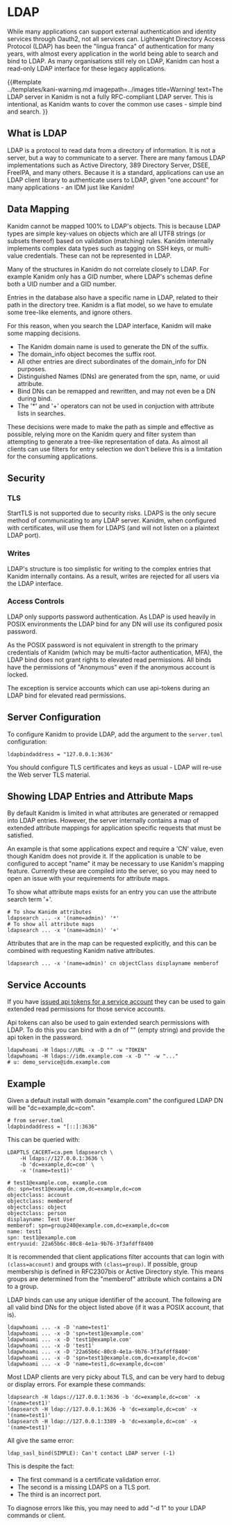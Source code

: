 # LDAP

While many applications can support external authentication and identity services through
Oauth2, not all services can.
Lightweight Directory Access Protocol (LDAP) has been the "lingua franca" of
authentication for many years, with almost every application in the world being
able to search and bind to LDAP. As many organisations still rely on LDAP, Kanidm
can host a read-only LDAP interface for these legacy applications.

{{#template  
    ../templates/kani-warning.md
    imagepath=../images
    title=Warning!
    text=The LDAP server in Kanidm is not a fully RFC-compliant LDAP server. This is intentional, as Kanidm wants to cover the common use cases - simple bind and search.
}}


## What is LDAP

LDAP is a protocol to read data from a directory of information. It is not
a server, but a way to communicate to a server. There are many famous LDAP
implementations such as Active Directory, 389 Directory Server, DSEE,
FreeIPA, and many others. Because it is a standard, applications can use
an LDAP client library to authenticate users to LDAP, given "one account" for
many applications - an IDM just like Kanidm!

## Data Mapping

Kanidm cannot be mapped 100% to LDAP's objects. This is because LDAP
types are simple key-values on objects which are all UTF8 strings (or subsets
thereof) based on validation (matching) rules. Kanidm internally implements complex
data types such as tagging on SSH keys, or multi-value credentials. These can not
be represented in LDAP.

Many of the structures in Kanidm do not correlate closely to LDAP. For example
Kanidm only has a GID number, where LDAP's schemas define both a UID number and a
GID number.

Entries in the database also have a specific name in LDAP, related to their path
in the directory tree. Kanidm is a flat model, so we have to emulate some tree-like
elements, and ignore others.

For this reason, when you search the LDAP interface, Kanidm will make some mapping decisions.

* The Kanidm domain name is used to generate the DN of the suffix.
* The domain\_info object becomes the suffix root.
* All other entries are direct subordinates of the domain\_info for DN purposes.
* Distinguished Names (DNs) are generated from the spn, name, or uuid attribute.
* Bind DNs can be remapped and rewritten, and may not even be a DN during bind.
* The '\*' and '+' operators can not be used in conjuction with attribute lists in searches.

These decisions were made to make the path as simple and effective as possible,
relying more on the Kanidm query and filter system than attempting to generate a tree-like
representation of data. As almost all clients can use filters for entry selection
we don't believe this is a limitation for the consuming applications.

## Security

### TLS

StartTLS is not supported due to security risks. LDAPS is the only secure method
of communicating to any LDAP server. Kanidm, when configured with certificates, will
use them for LDAPS (and will not listen on a plaintext LDAP port).

### Writes

LDAP's structure is too simplistic for writing to the complex entries that Kanidm internally
contains. As a result, writes are rejected for all users via the LDAP interface.

### Access Controls

LDAP only supports password authentication. As LDAP is used heavily in POSIX environments
the LDAP bind for any DN will use its configured posix password.

As the POSIX password is not equivalent in strength to the primary credentials of Kanidm
(which may be multi-factor authentication, MFA), the LDAP bind does not grant
rights to elevated read permissions. All binds have the permissions of "Anonymous"
even if the anonymous account is locked.

The exception is service accounts which can use api-tokens during an LDAP bind for elevated
read permissions.

## Server Configuration

To configure Kanidm to provide LDAP, add the argument to the `server.toml` configuration:

    ldapbindaddress = "127.0.0.1:3636"

You should configure TLS certificates and keys as usual - LDAP will re-use the Web
server TLS material.

## Showing LDAP Entries and Attribute Maps

By default Kanidm is limited in what attributes are generated or remapped into
LDAP entries. However, the server internally contains a map of extended attribute
mappings for application specific requests that must be satisfied.

An example is that some applications expect and require a 'CN' value, even though Kanidm does not
provide it. If the application is unable to be configured to accept "name" it may be necessary
to use Kanidm's mapping feature. Currently these are compiled into the server, so you may need to open
an issue with your requirements for attribute maps.

To show what attribute maps exists for an entry you can use the attribute search term '+'.

    # To show Kanidm attributes
    ldapsearch ... -x '(name=admin)' '*'
    # To show all attribute maps
    ldapsearch ... -x '(name=admin)' '+'

Attributes that are in the map can be requested explicitly, and this can be combined with requesting
Kanidm native attributes.

    ldapsearch ... -x '(name=admin)' cn objectClass displayname memberof

## Service Accounts

If you have [issued api tokens for a service account](../accounts_and_groups.html#using-api-tokens-with-service-accounts)
they can be used to gain extended read permissions for those service accounts.

Api tokens can also be used to gain extended search permissions with LDAP. To do this you can bind
with a dn of "" (empty string) and provide the api token in the password.

```shell
ldapwhoami -H ldaps://URL -x -D "" -w "TOKEN"
ldapwhoami -H ldaps://idm.example.com -x -D "" -w "..."
# u: demo_service@idm.example.com
```

## Example

Given a default install with domain "example.com" the configured LDAP DN will be "dc=example,dc=com".

    # from server.toml
    ldapbindaddress = "[::]:3636"

This can be queried with:

    LDAPTLS_CACERT=ca.pem ldapsearch \
        -H ldaps://127.0.0.1:3636 \
        -b 'dc=example,dc=com' \
        -x '(name=test1)'

    # test1@example.com, example.com
    dn: spn=test1@example.com,dc=example,dc=com
    objectclass: account
    objectclass: memberof
    objectclass: object
    objectclass: person
    displayname: Test User
    memberof: spn=group240@example.com,dc=example,dc=com
    name: test1
    spn: test1@example.com
    entryuuid: 22a65b6c-80c8-4e1a-9b76-3f3afdff8400

It is recommended that client applications filter accounts that can login with `(class=account)`
and groups with `(class=group)`. If possible, group membership is defined in RFC2307bis or
Active Directory style. This means groups are determined from the "memberof" attribute which
contains a DN to a group.

LDAP binds can use any unique identifier of the account. The following are all valid bind DNs for
the object listed above (if it was a POSIX account, that is).

    ldapwhoami ... -x -D 'name=test1'
    ldapwhoami ... -x -D 'spn=test1@example.com'
    ldapwhoami ... -x -D 'test1@example.com'
    ldapwhoami ... -x -D 'test1'
    ldapwhoami ... -x -D '22a65b6c-80c8-4e1a-9b76-3f3afdff8400'
    ldapwhoami ... -x -D 'spn=test1@example.com,dc=example,dc=com'
    ldapwhoami ... -x -D 'name=test1,dc=example,dc=com'

Most LDAP clients are very picky about TLS, and can be very hard to debug or display errors.
For example these commands:

    ldapsearch -H ldaps://127.0.0.1:3636 -b 'dc=example,dc=com' -x '(name=test1)'
    ldapsearch -H ldap://127.0.0.1:3636 -b 'dc=example,dc=com' -x '(name=test1)'
    ldapsearch -H ldap://127.0.0.1:3389 -b 'dc=example,dc=com' -x '(name=test1)'

All give the same error:

    ldap_sasl_bind(SIMPLE): Can't contact LDAP server (-1)

This is despite the fact:

* The first command is a certificate validation error.
* The second is a missing LDAPS on a TLS port.
* The third is an incorrect port.

To diagnose errors like this, you may need to add "-d 1" to your LDAP commands or client.

